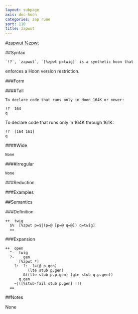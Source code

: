 ```yaml
---
layout: subpage
axis: doc-hoon
categories: zap rune
sort: 110
title: zapwut
---
```




#[zapwut %zpwt](#zpwt)

##Syntax

    `!?`, `zapwut`, `[%zpwt p=twig]` is a synthetic hoon that
enforces a Hoon version restriction.

###Form

####Tall

    To declare code that runs only in Hoon 164K or newer:

    !?  164
    q

To declare code that runs only in 164K through 161K:

    !?  [164 161] 
    q

####Wide

    None

####Irregular

    None

###Reduction

###Examples

##Semantics

###Definition

    ++  twig  
      $%  [%zpwt p=$|(p=@ [p=@ q=@]) q=twig]
      ==

###Expansion

    ++  open
      ^-  twig
      ?-    gen
          [%zpwt *]
        ?:  ?:  ?=(@ p.gen)
              (lte stub p.gen)
            &((lte stub p.p.gen) (gte stub q.p.gen))
          q.gen 
        ~|([%stub-fail stub p.gen] !!)
      ==

##Notes

None